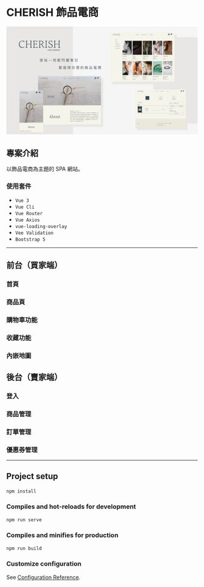 # CHERISH 飾品電商
<img src="readmeImage/封面.png" alt="封面">

## 專案介紹
<!-- > Demo Website : [https://a94s84.github.io/Hermosa/#/](https://a94s84.github.io/Hermosa/#/) -->

以飾品電商為主題的 SPA 網站。

### 使用套件
- `Vue 3`
- `Vue Cli`
- `Vue Router`
- `Vue Axios`
- `vue-loading-overlay`
- `Vee Validation`
- `Bootstrap 5`

---
## 前台（買家端）

### 首頁


### 商品頁


### 購物車功能


### 收藏功能


### 內嵌地圖



## 後台（賣家端）

### 登入


### 商品管理


### 訂單管理


### 優惠券管理

---
## Project setup
```
npm install
```

### Compiles and hot-reloads for development
```
npm run serve
```

### Compiles and minifies for production
```
npm run build
```

### Customize configuration
See [Configuration Reference](https://cli.vuejs.org/config/).
